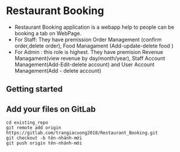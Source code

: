 # Restaurant Booking

- Restaurant Booking application is a webapp help to people can be booking a tab on WebPage.
- For Staff: They have premission Order Management (confirm order,delete order), Food Managament (Add-update-delete food )
- For Admin : this role is highest. They have premision Revenue Managament(view revenue by day/month/year), Staff Account Management(Add-Edit-delete account) and User Account Management(Add - delete account)

## Getting started

## Add your files on GitLab

```
cd existing_repo
git remote add origin https://gitlab.com/trangiacuong2018/Restaurant_Booking.git
git checkout -b tên-nhánh-mới
git push origin tên-nhánh-mới
```
